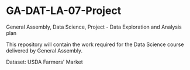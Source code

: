 # GA-DAT-LA-07-Project
General Assembly, Data Science, Project - Data Exploration and Analysis plan

This repository will contain the work required for the Data Science course delivered by General Assembly.  

Dataset:  USDA Farmers' Market 
